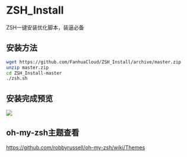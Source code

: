 # ZSH_Install
ZSH一键安装优化脚本，装逼必备

## 安装方法

```bash
wget https://github.com/FanhuaCloud/ZSH_Install/archive/master.zip
unzip master.zip
cd ZSH_Install-master
./zsh.sh
```

## 安装完成预览
![](https://s1.ax1x.com/2018/02/03/9Z7FaT.png)

## oh-my-zsh主题查看
https://github.com/robbyrussell/oh-my-zsh/wiki/Themes